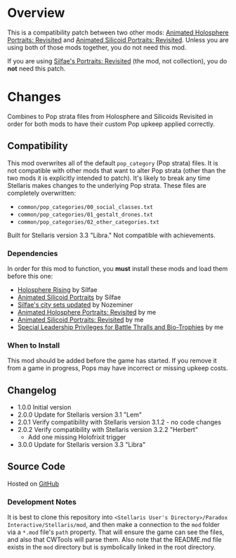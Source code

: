 # Overview

This is a compatibility patch between two other mods: [Animated Holosphere Portraits: Revisited](https://steamcommunity.com/sharedfiles/filedetails/?id=2592592503) and [Animated Silicoid Portraits: Revisited](https://steamcommunity.com/sharedfiles/filedetails/?id=2579736379).  Unless you are using both of those mods together, you do not need this mod.

If you are using [Silfae's Portraits: Revisited](https://steamcommunity.com/sharedfiles/filedetails/?id=2596417938) (the mod, not collection), you do **not** need this patch.

# Changes

Combines to Pop strata files from Holosphere and Silicoids Revisited in order for both mods to have their custom Pop upkeep applied correctly.

## Compatibility

This mod overwrites all of the default `pop_category` (Pop strata) files.  It is not compatible with other mods that want to alter Pop strata (other than the two mods it is explicitly intended to patch).  It's likely to break any time Stellaris makes changes to the underlying Pop strata.  These files are completely overwritten:

* `common/pop_categories/00_social_classes.txt`
* `common/pop_categories/01_gestalt_drones.txt`
* `common/pop_categories/02_other_categories.txt`

Built for Stellaris version 3.3 "Libra."  Not compatible with achievements.

### Dependencies

In order for this mod to function, you **must** install these mods and load them before this one:

* [Holosphere Rising](https://steamcommunity.com/sharedfiles/filedetails/?id=868965217) by Silfae
* [Animated Silicoid Portraits](https://steamcommunity.com/sharedfiles/filedetails/?id=1160316076) by Silfae
* [Silfae's city sets updated](https://steamcommunity.com/sharedfiles/filedetails/?id=2247427791) by Nozeminer
* [Animated Holosphere Portraits: Revisited](https://steamcommunity.com/sharedfiles/filedetails/?id=2592592503) by me
* [Animated Silicoid Portraits: Revisited](https://steamcommunity.com/sharedfiles/filedetails/?id=2579736379) by me
* [Special Leadership Privileges for Battle Thralls and Bio-Trophies](https://steamcommunity.com/sharedfiles/filedetails/?id=2496357447) by me

### When to Install

This mod should be added before the game has started.  If you remove it from a game in progress, Pops may have incorrect or missing upkeep costs.

## Changelog

* 1.0.0 Initial version
* 2.0.0 Update for Stellaris version 3.1 "Lem"
* 2.0.1 Verify compatibility with Stellaris version 3.1.2 - no code changes
* 2.0.2 Verify compatibility with Stellaris version 3.2.2 "Herbert"
	* Add one missing Holofrixit trigger
* 3.0.0 Update for Stellaris version 3.3 "Libra"

## Source Code

Hosted on [GitHub](https://github.com/corsairmarks/revisited_holosphere_silicoid_compatibility)

### Development Notes

It is best to clone this repository into `<Stellaris User's Directory>/Paradox Interactive/Stellaris/mod`, and then make a connection to the `mod` folder via a `*.mod` file's `path` property.  That will ensure the game can see the files, and also that CWTools will parse them.  Also note that the README.md file exists in the `mod` directory but is symbolically linked in the root directory.